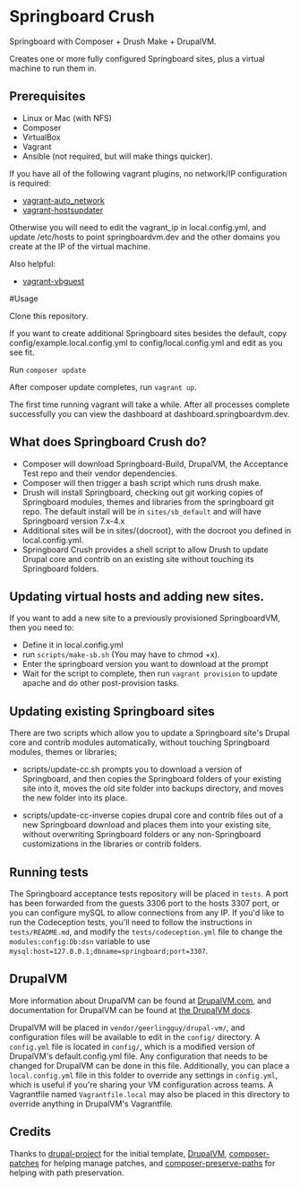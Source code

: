 # Springboard Crush

Springboard with Composer + Drush Make + DrupalVM.

Creates one or more fully configured Springboard sites, plus a virtual machine to run them in.

## Prerequisites

- Linux or Mac (with NFS)
- Composer
- VirtualBox
- Vagrant
- Ansible (not required, but will make things quicker).

If you have all of the following vagrant plugins, no network/IP configuration is required:

- [vagrant-auto_network](https://github.com/oscar-stack/vagrant-auto_network)
- [vagrant-hostsupdater](https://github.com/cogitatio/vagrant-hostsupdater)

Otherwise you will need to edit the vagrant_ip in local.config.yml, and update /etc/hosts to
point springboardvm.dev and the other domains you create at the IP of the virtual machine.

Also helpful:

- [vagrant-vbguest](https://github.com/dotless-de/vagrant-vbguest)

#Usage

Clone this repository.

If you want to create additional Springboard sites besides the default, copy config/example.local.config.yml to
config/local.config.yml and edit as you see fit.

Run `composer update`

After composer  update completes, run `vagrant up`.

The first time running vagrant will take a while. After all processes complete successfully
you can view the dashboard at dashboard.springboardvm.dev.

## What does Springboard Crush do?

* Composer will download Springboard-Build, DrupalVM, the Acceptance Test repo and their vendor dependencies.
* Composer will then trigger a bash script which runs drush make.
* Drush will install Springboard, checking out git working copies of Springboard modules, themes and libraries from the springboard git repo. The default install will be in `sites/sb_default` and will have Springboard version 7.x-4.x
* Additional sites will be in sites/{docroot}, with the docroot you defined in local.config.yml.
* Springboard Crush provides a shell script to allow Drush to update Drupal core and contrib on an existing site without touching its Springboard folders.

## Updating virtual hosts and adding new sites.

If you want to add a new site to a previously provisioned SpringboardVM, then you need to:
* Define it in local.config.yml
* run `scripts/make-sb.sh` (You may have to chmod +x).
* Enter the springboard version you want to download at the prompt
* Wait for the script to complete, then run `vagrant provision` to update apache
and do other post-provision tasks.

## Updating existing Springboard sites

There are two scripts which allow you to update a Springboard site's Drupal core and contrib modules automatically,
without touching Springboard modules, themes or libraries;

* scripts/update-cc.sh prompts you to download a version of Springboard, and then copies
the Springboard folders of your existing site into it, moves the old site folder into backups directory, and moves
the new folder into its place.

* scripts/update-cc-inverse copies drupal core and contrib files out of a new Springboard download and places them into your existing
site, without overwriting Springboard folders or any non-Springboard customizations in the libraries or contrib folders.

## Running tests
The Springboard acceptance tests repository will be placed in `tests`.
A port has been forwarded from the guests 3306 port to the hosts 3307 port, or you can configure mySQL to allow connections from any IP.
If you'd like to run the Codeception tests, you'll need to follow the instructions
in `tests/README.md`, and modify the `tests/codeception.yml` file to change
the `modules:config:Db:dsn` variable to use `mysql:host=127.0.0.1;dbname=springboard;port=3307`.

## DrupalVM

More information about DrupalVM can be found at [DrupalVM.com](http://drupalvm.com/), and documentation for DrupalVM can be found at [the DrupalVM docs](http://docs.drupalvm.com/).

DrupalVM will be placed in `vendor/geerlingguy/drupal-vm/`, and configuration files will be available to edit in the `config/` directory. A `config.yml` file is located in `config/`, which is a modified version of DrupalVM's default.config.yml file. Any configuration that needs to be changed for DrupalVM can be done in this file. Additionally, you can place a `local.config.yml` file in this folder to override any settings in `config.yml`, which is useful if you're sharing your VM configuration across teams. A Vagrantfile named `Vagrantfile.local` may also be placed in this directory to override anything in DrupalVM's Vagrantfile.

## Credits

Thanks to [drupal-project](https://github.com/drupal-composer/drupal-project/tree/7.x) for the initial template, [DrupalVM](https://www.drupalvm.com/), [composer-patches](https://github.com/cweagans/composer-patches) for helping manage patches, and [composer-preserve-paths](https://github.com/derhasi/composer-preserve-paths) for helping with path preservation.
